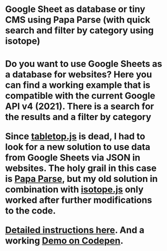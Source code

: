 <h1>Google Sheet as database or tiny CMS using Papa Parse (with quick search and filter by category using isotope)<h1>

Do you want to use Google Sheets as a database for websites? 
Here you can find a working example that is compatible with the current Google API v4 (2021). 
There is a search for the results and a filter by category

Since <a href="https://github.com/jsoma/tabletop">tabletop.js</a> is dead, I had to look for a new solution to use data from Google Sheets via JSON in websites. 
The holy grail in this case is <a href="https://www.papaparse.com">Papa Parse</a>, but my old solution in combination with <a href="https://isotope.metafizzy.co">isotope.js</a> only worked after further modifications to the code.

<a href="https://frankbueltge.de/en/google-sheets-as-database-or-tiny-cms/">Detailed instructions here</a>.
And a working <a href="https://codepen.io/aenk/pen/RwgPXKd">Demo on Codepen</a>.
